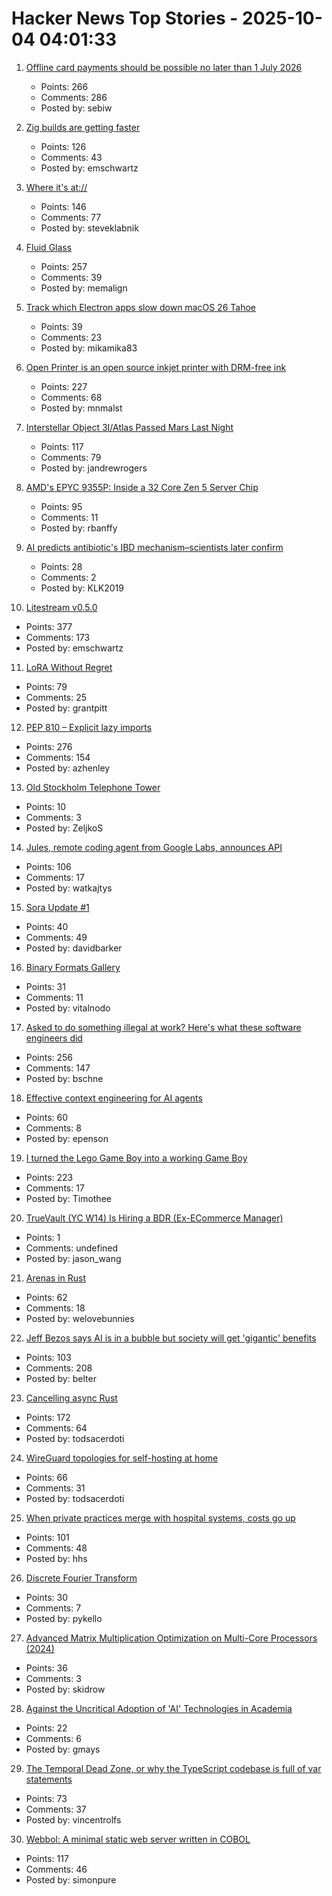# Hacker News Top Stories - 2025-10-04 04:01:33

1. [Offline card payments should be possible no later than 1 July 2026](https://www.riksbank.se/en-gb/press-and-published/notices-and-press-releases/press-releases/2025/offline-card-payments-should-be-possible-no-later-than-1-july-2026/)
   - Points: 266
   - Comments: 286
   - Posted by: sebiw

2. [Zig builds are getting faster](https://mitchellh.com/writing/zig-builds-getting-faster)
   - Points: 126
   - Comments: 43
   - Posted by: emschwartz

3. [Where it's at://](https://overreacted.io/where-its-at/)
   - Points: 146
   - Comments: 77
   - Posted by: steveklabnik

4. [Fluid Glass](https://chiuhans111.github.io/fluidglass/)
   - Points: 257
   - Comments: 39
   - Posted by: memalign

5. [Track which Electron apps slow down macOS 26 Tahoe](https://avarayr.github.io/shamelectron/)
   - Points: 39
   - Comments: 23
   - Posted by: mikamika83

6. [Open Printer is an open source inkjet printer with DRM-free ink](https://www.notebookcheck.net/Open-Printer-is-an-open-source-inkjet-printer-with-DRM-free-ink-and-roll-paper-support.1126929.0.html)
   - Points: 227
   - Comments: 68
   - Posted by: mnmalst

7. [Interstellar Object 3I/Atlas Passed Mars Last Night](https://earthsky.org/space/new-interstellar-object-candidate-heading-toward-the-sun-a11pl3z/)
   - Points: 117
   - Comments: 79
   - Posted by: jandrewrogers

8. [AMD's EPYC 9355P: Inside a 32 Core Zen 5 Server Chip](https://chipsandcheese.com/p/amds-epyc-9355p-inside-a-32-core)
   - Points: 95
   - Comments: 11
   - Posted by: rbanffy

9. [AI predicts antibiotic's IBD mechanism–scientists later confirm](https://healthsci.mcmaster.ca/new-antibiotic-targets-ibd-and-ai-predicted-how-it-would-work-before-scientists-could-prove-it/)
   - Points: 28
   - Comments: 2
   - Posted by: KLK2019

10. [Litestream v0.5.0](https://fly.io/blog/litestream-v050-is-here/)
   - Points: 377
   - Comments: 173
   - Posted by: emschwartz

11. [LoRA Without Regret](https://thinkingmachines.ai/blog/lora/)
   - Points: 79
   - Comments: 25
   - Posted by: grantpitt

12. [PEP 810 – Explicit lazy imports](https://pep-previews--4622.org.readthedocs.build/pep-0810/)
   - Points: 276
   - Comments: 154
   - Posted by: azhenley

13. [Old Stockholm Telephone Tower](https://en.wikipedia.org/wiki/Old_Stockholm_telephone_tower)
   - Points: 10
   - Comments: 3
   - Posted by: ZeljkoS

14. [Jules, remote coding agent from Google Labs, announces API](https://jules.google/docs/changelog/)
   - Points: 106
   - Comments: 17
   - Posted by: watkajtys

15. [Sora Update #1](https://blog.samaltman.com/sora-update-number-1)
   - Points: 40
   - Comments: 49
   - Posted by: davidbarker

16. [Binary Formats Gallery](https://formats.kaitai.io/)
   - Points: 31
   - Comments: 11
   - Posted by: vitalnodo

17. [Asked to do something illegal at work? Here's what these software engineers did](https://blog.pragmaticengineer.com/asked-to-do-something-illegal-at-work/)
   - Points: 256
   - Comments: 147
   - Posted by: bschne

18. [Effective context engineering for AI agents](https://www.anthropic.com/engineering/effective-context-engineering-for-ai-agents)
   - Points: 60
   - Comments: 8
   - Posted by: epenson

19. [I turned the Lego Game Boy into a working Game Boy](https://blog.nataliethenerd.com/i-turned-the-lego-game-boy-into-a-working-game-boy-part-1/)
   - Points: 223
   - Comments: 17
   - Posted by: Timothee

20. [TrueVault (YC W14) Is Hiring a BDR (Ex-ECommerce Manager)](https://www.ycombinator.com/companies/truevault/jobs/FaC8Apo-ecommerce-manager-bdr)
   - Points: 1
   - Comments: undefined
   - Posted by: jason_wang

21. [Arenas in Rust](https://russellw.github.io/arenas)
   - Points: 62
   - Comments: 18
   - Posted by: welovebunnies

22. [Jeff Bezos says AI is in a bubble but society will get 'gigantic' benefits](https://www.cnbc.com/2025/10/03/jeff-bezos-ai-in-an-industrial-bubble-but-society-to-benefit.html)
   - Points: 103
   - Comments: 208
   - Posted by: belter

23. [Cancelling async Rust](https://sunshowers.io/posts/cancelling-async-rust/)
   - Points: 172
   - Comments: 64
   - Posted by: todsacerdoti

24. [WireGuard topologies for self-hosting at home](https://garrido.io/notes/wireguard-topologies-for-self-hosting-at-home/)
   - Points: 66
   - Comments: 31
   - Posted by: todsacerdoti

25. [When private practices merge with hospital systems, costs go up](https://insights.som.yale.edu/insights/when-private-practices-merge-with-hospital-systems-costs-go-up)
   - Points: 101
   - Comments: 48
   - Posted by: hhs

26. [Discrete Fourier Transform](https://nima101.github.io/dft)
   - Points: 30
   - Comments: 7
   - Posted by: pykello

27. [Advanced Matrix Multiplication Optimization on Multi-Core Processors (2024)](https://salykova.github.io/gemm-cpu)
   - Points: 36
   - Comments: 3
   - Posted by: skidrow

28. [Against the Uncritical Adoption of 'AI' Technologies in Academia](https://zenodo.org/records/17065099)
   - Points: 22
   - Comments: 6
   - Posted by: gmays

29. [The Temporal Dead Zone, or why the TypeScript codebase is full of var statements](https://vincentrolfs.dev/blog/ts-var)
   - Points: 73
   - Comments: 37
   - Posted by: vincentrolfs

30. [Webbol: A minimal static web server written in COBOL](https://github.com/jmsdnns/webbol)
   - Points: 117
   - Comments: 46
   - Posted by: simonpure

